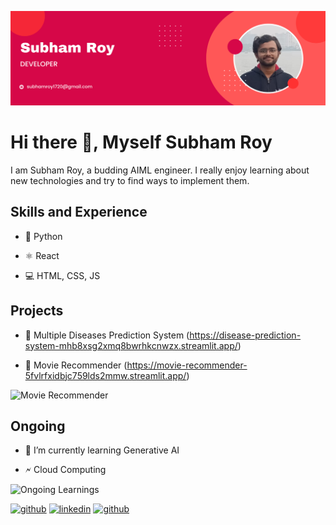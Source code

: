 ![Artificial Intelligence and Machine Learning](https://github.com/mikeenforcer/mikeenforcer/blob/main/Black%20and%20Red%20Gradient%20Professional%20LinkedIn%20Banner.png)

# Hi there 👋, Myself Subham Roy

I am Subham Roy, a budding AIML engineer. I really enjoy learning about new technologies and try to find ways to implement them.

## Skills and Experience
* 🐍 Python

* ⚛️ React

* 💻 HTML, CSS, JS

## Projects
* 📂 Multiple Diseases Prediction System (https://disease-prediction-system-mhb8xsg2xmq8bwrhkcnwzx.streamlit.app/)

* 📂 Movie Recommender (https://movie-recommender-5fvlrfxidbjc759lds2mmw.streamlit.app/)

 ![Movie Recommender](https://media.giphy.com/media/v1.Y2lkPTc5MGI3NjExcXdtbTlmZDltMWNtNGloeTF5c2Z1aTl1b3YzOTljb3ZxbWk5NW8xYyZlcD12MV9pbnRlcm5hbF9naWZfYnlfaWQmY3Q9Zw/xT9DPxTnuhLPORFpvi/giphy.gif)


## Ongoing
- 🌱 I’m currently learning Generative AI
 
- 🗲 Cloud Computing

![Ongoing Learnings](https://media.giphy.com/media/v1.Y2lkPTc5MGI3NjExaXRzMmZhMGdheWthMTJyYTN3ZGRpc2cyZW90bDFqYm4zanFrZjdqOCZlcD12MV9pbnRlcm5hbF9naWZfYnlfaWQmY3Q9Zw/HBfRwUx1OUxySiu27N/giphy.gif)


[<img src='https://cdn.jsdelivr.net/npm/simple-icons@3.0.1/icons/github.svg' alt='github' height='40'>](https://github.com/mikeenforcer)    [<img src='https://cdn.jsdelivr.net/npm/simple-icons@3.0.1/icons/linkedin.svg' alt='linkedin' height='40'>](https://www.linkedin.com/in/subham-roy-374023258/)  [<img src='https://cdn.jsdelivr.net/npm/simple-icons@3.0.1/icons/twitter.svg' alt='github' height='40'>](https://twitter.com/MikeEnforcer)

